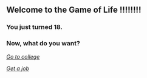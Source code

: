 ## **Welcome to the Game of Life !!!!!!!!**

### **You just turned 18.**

### Now, what do you want?

[_Go to college_](cyoa-adventure/choices/degree.md)

[_Get a job_](cyoa-adventure/choices/mcdonalds.md)